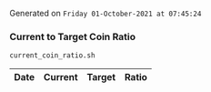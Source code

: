 Generated on `Friday 01-October-2021 at 07:45:24`

### Current to Target Coin Ratio
`current_coin_ratio.sh`

Date|Current|Target|Ratio
---|---|---|---
